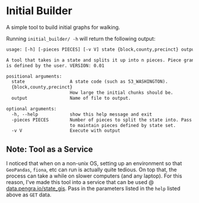 # Initial Builder

A simple tool to build initial graphs for walking.

Running `initial_builder/ -h` will return the following output:

```txt
usage: [-h] [-pieces PIECES] [-v V] state {block,county,precinct} output

A tool that takes in a state and splits it up into n pieces. Piece granularity
is defined by the user. VERSION: 0.01

positional arguments:
  state                 A state code (such as 53_WASHINGTON).
  {block,county,precinct}
                        How large the initial chunks should be.
  output                Name of file to output.

optional arguments:
  -h, --help            show this help message and exit
  -pieces PIECES        Number of pieces to split the state into. Pass nothing
                        to maintain pieces defined by state set.
  -v V                  Execute with output
```

## Note: Tool as a Service

I noticed that when on a non-unix OS, setting up an environment so that `GeoPandas`, `fiona`, etc can run is actually quite tedious.
On top that, the process can take a while on slower computers (and any laptop).
For this reason, I've made this tool into a service that can be used @ [data.pengra.io/state_gis](https://data.pengra.io/state_gis/).
Pass in the parameters listed in the `help` listed above as `GET` data.
